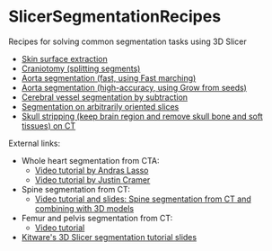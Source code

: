 # SlicerSegmentationRecipes
Recipes for solving common segmentation tasks using 3D Slicer

- [Skin surface extraction](SkinSurface/README.md)
- [Craniotomy (splitting segments)](Craniotomy/README.md)
- [Aorta segmentation (fast, using Fast marching)](AortaFastMarching/README.md)
- [Aorta segmentation (high-accuracy, using Grow from seeds)](AortaMaskedGrowFromSeeds/README.md)
- [Cerebral vessel segmentation by subtraction](VesselSegmentationBySubtraction/README.md)
- [Segmentation on arbitrarily oriented slices](ObliqueSliceSegmentation/README.md)
- [Skull stripping (keep brain region and remove skull bone and soft tissues) on CT](SlicerSegmentationRecipes/README.md)

External links:
- Whole heart segmentation from CTA:
  - [Video tutorial by Andras Lasso](https://youtu.be/BJoIexIvtGo)
  - [Video tutorial by Justin Cramer](https://youtu.be/55cqpl8_b8c)
- Spine segmentation from CT:
  - [Video tutorial and slides: Spine segmentation from CT and combining with 3D models](https://www.slicer.org/wiki/Documentation/Nightly/Training#Slicer4_Image_Segmentation)
- Femur and pelvis segmentation from CT:
  - [Video tutorial](https://www.slicer.org/wiki/Documentation/Nightly/Training#Slicer4_Image_Segmentation)
- [Kitware's 3D Slicer segmentation tutorial slides](https://data.kitware.com/#item/5b0f9a308d777f15ebe1fc26)
